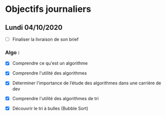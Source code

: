 # Objectifs journaliers

## Lundi 04/10/2020

* [ ] Finaliser la livraison de son brief


### Algo : 

* [x] Comprendre ce qu'est un algorithme
* [x] Comprendre l'utilité des algorithmes
* [x] Déterminer l'importance de l’étude des algorithmes dans une carrière de dev
* [x] Comprendre l'utilité des algorithmes de tri
* [x] Découvrir le tri à bulles (Bubble Sort)

